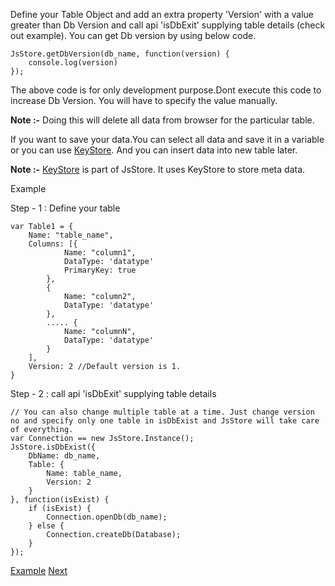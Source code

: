 Define your Table Object and add an extra property 'Version' with a value greater than Db Version and call api 'isDbExit' supplying table details (check out example). You can get Db version by using below code.

```
JsStore.getDbVersion(db_name, function(version) {
    console.log(version)
});
```

The above code is for only development purpose.Dont execute this code to increase Db Version. You will have to specify the value manually.

**Note :-** Doing this will delete all data from browser for the particular table.

If you want to save your data.You can select all data and save it in a variable or you can use [KeyStore](https://github.com/ujjwalguptaofficial/KeyStore). And you can insert data into new table later.

**Note :-** [KeyStore](https://github.com/ujjwalguptaofficial/KeyStore) is part of JsStore. It uses KeyStore to store meta data.

Example

Step - 1 : Define your table

```
var Table1 = {
    Name: "table_name",
    Columns: [{
            Name: "column1",
            DataType: 'datatype'
            PrimaryKey: true
        },
        {
            Name: "column2",
            DataType: 'datatype'
        },
        ..... {
            Name: "columnN",
            DataType: 'datatype'
        }
    ],
    Version: 2 //Default version is 1.
}
```

Step - 2 : call api 'isDbExit' supplying table details

```
// You can also change multiple table at a time. Just change version no and specify only one table in isDbExist and JsStore will take care of everything.
var Connection == new JsStore.Instance();
JsStore.isDbExist({
    DbName: db_name,
    Table: {
        Name: table_name,
        Version: 2
    }
}, function(isExist) {
    if (isExist) {
        Connection.openDb(db_name);
    } else {
        Connection.createDb(Database);
    }
});
```

[Example](/example/change_table_design) [Next](#)